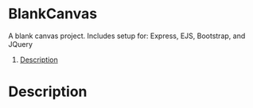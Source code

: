 # BlankCanvas
A blank canvas project. Includes setup for: Express, EJS, Bootstrap, and JQuery



1. [Description](#markdown-header-description)

# Description

